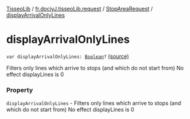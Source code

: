 [TisseoLib](../../index.md) / [fr.docjyJ.tisseoLib.request](../index.md) / [StopAreaRequest](index.md) / [displayArrivalOnlyLines](./display-arrival-only-lines.md)

# displayArrivalOnlyLines

`var displayArrivalOnlyLines: `[`Boolean`](https://kotlinlang.org/api/latest/jvm/stdlib/kotlin/-boolean/index.html)`?` [(source)](https://github.com/docjyJ/TisseoLib/tree/master/src/main/kotlin/fr/docjyJ/tisseoLib/request/StopAreaRequest.kt#L36)

Filters only lines which arrive to stops (and which do not start from) No effect displayLines is 0

### Property

`displayArrivalOnlyLines` - Filters only lines which arrive to stops (and which do not start from) No effect displayLines is 0